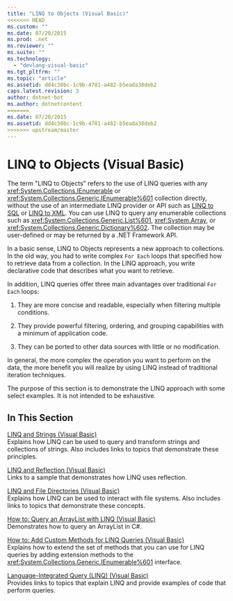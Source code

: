 ```yaml
---
title: "LINQ to Objects (Visual Basic)"
<<<<<<< HEAD
ms.custom: ""
ms.date: 07/20/2015
ms.prod: .net
ms.reviewer: ""
ms.suite: ""
ms.technology: 
  - "devlang-visual-basic"
ms.tgt_pltfrm: ""
ms.topic: "article"
ms.assetid: dd4c30bc-1c9b-4781-a482-b5eada38deb2
caps.latest.revision: 3
author: dotnet-bot
ms.author: dotnetcontent
=======
ms.date: 07/20/2015
ms.assetid: dd4c30bc-1c9b-4781-a482-b5eada38deb2
>>>>>>> upstream/master
---
```

# LINQ to Objects (Visual Basic)
The term "LINQ to Objects" refers to the use of LINQ queries with any <xref:System.Collections.IEnumerable> or <xref:System.Collections.Generic.IEnumerable%601> collection directly, without the use of an intermediate LINQ provider or API such as [LINQ to SQL](../../../../framework/data/adonet/sql/linq/index.md) or [LINQ to XML](http://msdn.microsoft.com/library/f0fe21e9-ee43-4a55-b91a-0800e5782c13). You can use LINQ to query any enumerable collections such as <xref:System.Collections.Generic.List%601>, <xref:System.Array>, or <xref:System.Collections.Generic.Dictionary%602>. The collection may be user-defined or may be returned by a .NET Framework API.  
  
 In a basic sense, LINQ to Objects represents a new approach to collections. In the old way, you had to write complex `For Each` loops that specified how to retrieve data from a collection. In the LINQ approach, you write declarative code that describes what you want to retrieve.  
  
 In addition, LINQ queries offer three main advantages over traditional `For Each` loops:  
  
1.  They are more concise and readable, especially when filtering multiple conditions.  
  
2.  They provide powerful filtering, ordering, and grouping capabilities with a minimum of application code.  
  
3.  They can be ported to other data sources with little or no modification.  
  
 In general, the more complex the operation you want to perform on the data, the more benefit you will realize by using LINQ instead of traditional iteration techniques.  
  
 The purpose of this section is to demonstrate the LINQ approach with some select examples. It is not intended to be exhaustive.  
  
## In This Section  
 [LINQ and Strings (Visual Basic)](../../../../visual-basic/programming-guide/concepts/linq/linq-and-strings.md)  
 Explains how LINQ can be used to query and transform strings and collections of strings. Also includes links to topics that demonstrate these principles.  
  
 [LINQ and Reflection (Visual Basic)](../../../../visual-basic/programming-guide/concepts/linq/linq-and-reflection.md)  
 Links to a sample that demonstrates how LINQ uses reflection.  
  
 [LINQ and File Directories (Visual Basic)](../../../../visual-basic/programming-guide/concepts/linq/linq-and-file-directories.md)  
 Explains how LINQ can be used to interact with file systems. Also includes links to topics that demonstrate these concepts.  
  
 [How to: Query an ArrayList with LINQ (Visual Basic)](../../../../visual-basic/programming-guide/concepts/linq/how-to-query-an-arraylist-with-linq.md)  
 Demonstrates how to query an ArrayList in C#.  
  
 [How to: Add Custom Methods for LINQ Queries (Visual Basic)](../../../../visual-basic/programming-guide/concepts/linq/how-to-add-custom-methods-for-linq-queries.md)  
 Explains how to extend the set of methods that you can use for LINQ queries by adding extension methods to the <xref:System.Collections.Generic.IEnumerable%601> interface.  
  
 [Language-Integrated Query (LINQ) (Visual Basic)](../../../../visual-basic/programming-guide/concepts/linq/index.md)  
 Provides links to topics that explain LINQ and provide examples of code that perform queries.
